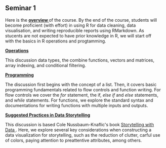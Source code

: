 ## Seminar 1

Here is the <a style="font-weight:bold"  href="https://nicholas-sim.github.io/ANL501-Data-Visualisation-and-Storytelling/seminar_1/introduction"> overview </a> of the course. By the end of the course, students will become proficient (with effort) in using R for data cleaning, data visualisation, and writing reproducible reports using RMarkdown. As stucents are not expected to have prior knowledge in R, we will start off with the basics in R operations and progtamming.

<a style="font-weight:bold"  href="https://nicholas-sim.github.io/ANL501-Data-Visualisation-and-Storytelling/seminar_1/operations">  Operations </a>

This discussion data types, the combine functions, vectors and matrices, array indexing, and conditional filtering.


<a style="font-weight:bold"  href="https://nicholas-sim.github.io/ANL501-Data-Visualisation-and-Storytelling/seminar_1/programming">  Programming </a>

The discussion first begins with the concept of a list. Then, it covers basic programming fundamentals related to flow controls and function writing. For flow controls we cover the _for_ statement, the if, _else if_ and _else_ statements, and _while_ statements. For functions, we explore the standard syntax and documentations for writing functions with multiple inputs and outputs.


<a style="font-weight:bold"  href="https://nicholas-sim.github.io/ANL501-Data-Visualisation-and-Storytelling/seminar_1/practices"> Suggested Practices in Data Storytelling </a>

This discussion is based Cole Nussbaum-Knaflic's book <a href="https://www.storytellingwithdata.com/"> Storytelling with Data </a>. Here, we explore several key considerations when constructing a data visualization for storytelling, such as the reduction of clutter, carful use of colors, paying attention to preattentive attributes, among others. 

